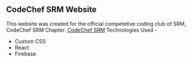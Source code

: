 

## CodeChef SRM Website 

This website was created for the official competetive coding club of SRM, CodeChef SRM Chapter. 
[CodeChef SRM](https://codechefsrm.in)
Technologies Used - 
* Custom CSS
* React 
* Firebase 


